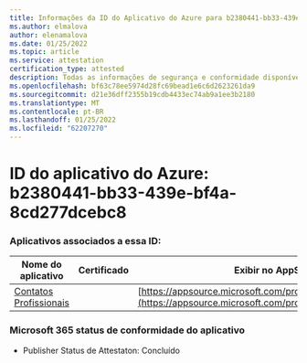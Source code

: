 ```yaml
---
title: Informações da ID do Aplicativo do Azure para b2380441-bb33-439e-bf4a-8cd277dcebc8
ms.author: elmalova
author: elenamalova
ms.date: 01/25/2022
ms.topic: article
ms.service: attestation
certification_type: attested
description: Todas as informações de segurança e conformidade disponíveis para b2380441-bb33-439e-bf4a-8cd277dcebc8.
ms.openlocfilehash: bf63c78ee5974d28fc69bead1e6c6d2623261da9
ms.sourcegitcommit: d21e36dff2355b19cdb4433ec74ab9a1ee3b2180
ms.translationtype: MT
ms.contentlocale: pt-BR
ms.lasthandoff: 01/25/2022
ms.locfileid: "62207270"
---
```

# <a name="azure-app-id-b2380441-bb33-439e-bf4a-8cd277dcebc8"></a>ID do aplicativo do Azure: b2380441-bb33-439e-bf4a-8cd277dcebc8


### <a name="apps-associated-with-this-id"></a>Aplicativos associados a essa ID:
| **Nome do aplicativo** | **Certificado** | **Exibir no AppSource** |
|--------------|---------------|-----------------------|
| [Contatos Profissionais](https://docs.microsoft.com/microsoft-365-app-certification/forward/WA200002804) |  | [https://appsource.microsoft.com/product/office/WA200002804](https://appsource.microsoft.com/product/office/WA200002804) |

### <a name="microsoft-365-app-compliance-status"></a>Microsoft 365 status de conformidade do aplicativo
- Publisher Status de Attestaton: Concluído
